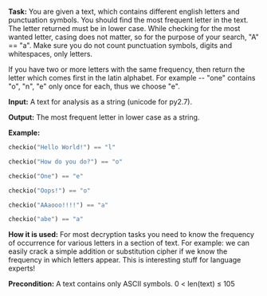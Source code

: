 **Task:** You are given a text, which contains different english letters and punctuation symbols. You should find the most frequent letter in the text. The letter returned must be in lower case.
While checking for the most wanted letter, casing does not matter, so for the purpose of your search, "A" == "a". Make sure you do not count punctuation symbols, digits and whitespaces, only letters.

If you have two or more letters with the same frequency, then return the letter which comes first in the latin alphabet. For example -- "one" contains "o", "n", "e" only once for each, thus we choose "e".

**Input:** A text for analysis as a string (unicode for py2.7).

**Output:** The most frequent letter in lower case as a string.

**Example:**

```python
checkio("Hello World!") == "l"

checkio("How do you do?") == "o"

checkio("One") == "e"

checkio("Oops!") == "o"

checkio("AAaooo!!!!") == "a"

checkio("abe") == "a"
```

**How it is used:** For most decryption tasks you need to know the frequency of occurrence for various letters in a section of text. For example: we can easily crack a simple addition or substitution cipher if we know the frequency in which letters appear. This is interesting stuff for language experts!

**Precondition:**
A text contains only ASCII symbols.
0 < len(text) ≤ 105 
